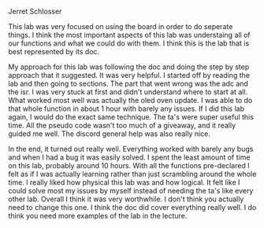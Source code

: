 Jerret Schlosser

This lab was very focused on using the board in order to do seperate things. I think the most important aspects of this lab was understaing all of our functions and what we could do with them. I think this is the lab that is best represented by its doc.

My approach for this lab was following the doc and doing the step by step approach that it suggested. It was very helpful. I started off by reading the lab and then going to sections. The part that went wrong was the adc and the isr. I was very stuck at first and didn't understand where to start at all. What worked most well was actually the oled oven update. I was able to do that whole function in about 1 hour with barely any issues. If I did this lab again, I would do the exact same technique. The ta's were super useful this time. All the pseudo code wasn't too much of a giveaway, and it really guided me well. The discord general help was also really nice.

In the end, it turned out really well. Everything worked with barely any bugs and when I had a bug it was easily solved. I spent the least amount of time on this lab, probably around 10 hours. With all the functions pre-declared I felt as if I was actually learning rather than just scrambling around the whole time. I really liked how physical this lab was and how logical. It felt like I could solve most my issues by myself instead of needing the ta's like every other lab. Overall I think it was very worthwhile. I don't think you actually need to change this one. I think the doc did cover everything really well. I do think you need more examples of the lab in the lecture.